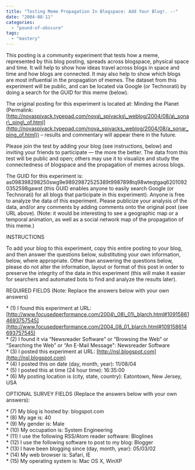 ```yaml
---
title: "Testing Meme Propagation In Blogspace: Add Your Blog!. --"
date: "2004-08-11"
categories: 
  - "pound-of-obscure"
tags: 
  - "mastery"
---
```


This posting is a community experiment that tests how a meme, represented by this blog posting, spreads across blogspace, physical space and time. It will help to show how ideas travel across blogs in space and time and how blogs are connected. It may also help to show which blogs are most influential in the propagation of memes. The dataset from this experiment will be public, and can be located via Google (or Technorati) by doing a search for the GUID for this meme (below).  
  
The original posting for this experiment is located at: Minding the Planet (Permalink: [http://novaspivack.typepad.com/nova\_spivacks\_weblog/2004/08/a\_sonar\_ping\_of.html](http://novaspivack.typepad.com/nova_spivacks_weblog/2004/08/a_sonar_ping_of.html)) – results and commentary will appear there in the future.  
  
Please join the test by adding your blog (see instructions, below) and inviting your friends to participate — the more the better. The data from this test will be public and open; others may use it to visualize and study the connectedness of blogspace and the propagation of memes across blogs.  
  
The GUID for this experiment is: as098398298250swg9e98929872525389t9987898tq98wteqtgaq62010920352598gawst (this GUID enables anyone to easily search Google (or Technorati) for all blogs that participate in this experiment). Anyone is free to analyze the data of this experiment. Please publicize your analysis of the data, and/or any comments by adding comments onto the original post (see URL above). (Note: it would be interesting to see a geographic map or a temporal animation, as well as a social network map of the propagation of this meme.)  
  
INSTRUCTIONS  
  
To add your blog to this experiment, copy this entire posting to your blog, and then answer the questions below, substituting your own information, below, where appropriate. Other than answering the questions below, please do not alter the information, layout or format of this post in order to preserve the integrity of the data in this experiment (this will make it easier for searchers and automated bots to find and analyze the results later).  
  
REQUIRED FIELDS (Note: Replace the answers below with your own answers)  
  
\* (1) I found this experiment at URL: [http://www.focusedperformance.com/2004\_08\_01\_blarch.html#109158614693757545](http://www.focusedperformance.com/2004_08_01_blarch.html#109158614693757545)  
\* (2) I found it via “Newsreader Software” or “Browsing the Web” or “Searching the Web” or “An E-Mail Message": Newsreader Software  
\* (3) I posted this experiment at URL: [http://nsl.blogspot.com](http://nsl.blogspot.com)  
\* (4) I posted this on date (day, month, year): 11/08/04  
\* (5) I posted this at time (24 hour time): 16:35:00  
\* (6) My posting location is (city, state, country): Eatontown, New Jersey, USA  
  
OPTIONAL SURVEY FIELDS (Replace the answers below with your own answers):  
  
\* (7) My blog is hosted by: blogspot.com  
\* (8) My age is: 40  
\* (9) My gender is: Male  
\* (10) My occupation is: System Engineering  
\* (11) I use the following RSS/Atom reader software: Bloglines  
\* (12) I use the following software to post to my blog: Blogger  
\* (13) I have been blogging since (day, month, year): 05/03/02  
\* (14) My web browser is: Safari, IE  
\* (15) My operating system is: Mac OS X, WinXP
